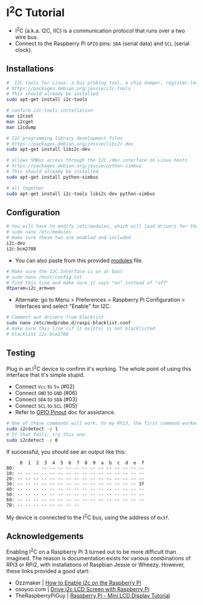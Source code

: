 # I<sup>2</sup>C Tutorial

* I<sup>2</sup>C (a.k.a. I2C, IIC) is a communication protocol that runs over a two wire bus. 
* Connect to the Raspberry Pi `GPIO` pins: `SDA` (serial data) and `SCL` (serial clock).

## Installations

```bash
#  I2C tools for Linux: a bus probing tool, a chip dumper, register-level access helpers, EEPROM decoding scripts, and more.
# https://packages.debian.org/jessie/i2c-tools
# This should already be installed
sudo apt-get install i2c-tools

# confirm i2c-tools installation
man i2cset
man i2cget
man i2cdump

# I2C programming library development files
# https://packages.debian.org/jessie/libi2c-dev
sudo apt-get install libi2c-dev

# allows SMBus access through the I2C /dev interface on Linux hosts
# https://packages.debian.org/jessie/python-simbus
# This should already be installed
sudo apt-get install python-simbus

# all together
sudo apt-get install i2c-tools libi2c-dev python-simbus
```

## Configuration

```bash
# You will have to modify /etc/modules, which will load drivers for the kernal
# sudo nano /etc/modules
# make sure these two are enabled and included
i2c-dev
i2c-bcm2708
```

* You can also paste from this provided [modules](https://github.com/herereadthis/lutra/blob/master/resources/modules) file.

```bash
# Make sure the I2C Interface is on at boot
# sudo nano /boot/config.txt
# find this line and make sure it says "on" instead of "off"
dtparam=i2c_arm=on
```

* Alternate: go to Menu > Preferences > Raspberry Pi Configuration > Interfaces and select "Enable" for I2C.

```bash
# Comment out drivers from blacklist
sudo nano /etc/modprobe.d/raspi-blacklist.conf
# make sure this line (if it exists) is not blacklisted
# blacklist i2c-bcm2708
```

## Testing

Plug in an I<sup>2</sup>C device to confirm it's working. The whole point of using this interface that it's simple stupid.

* Connect `Vcc` to `5v` (#02)
* Connect `GND` to `GND` (#06)
* Connect `SDA` to `SDA` (#03)
* Connect `SCL` to `SCL` (#05)
* Refer to [GPIO Pinout](https://github.com/herereadthis/lutra/blob/master/docs/GPIO.md) doc for assistance.

```bash
# One of these commands will work. On my RPi3, the first command worked
sudo i2cdetect -y 1
# If that fails, try this one:
sudo i2cdetect -y 0
```

If successful, you should see an output like this:

```
     0  1  2  3  4  5  6  7  8  9  a  b  c  d  e  f
00:          -- -- -- -- -- -- -- -- -- -- -- -- -- 
10: -- -- -- -- -- -- -- -- -- -- -- -- -- -- -- -- 
20: -- -- -- -- -- -- -- -- -- -- -- -- -- -- -- -- 
30: -- -- -- -- -- -- -- -- -- -- -- -- -- -- -- 3f 
40: -- -- -- -- -- -- -- -- -- -- -- -- -- -- -- -- 
50: -- -- -- -- -- -- -- -- -- -- -- -- -- -- -- -- 
60: -- -- -- -- -- -- -- -- -- -- -- -- -- -- -- -- 
70: -- -- -- -- -- -- -- -- 
```

My device is connected to the I<sup>2</sup>C bus, using the address of `0x3f`.

## Acknowledgements

Enabling I<sup>2</sup>C on a Raspberry Pi 3 turned out to be more difficult than imagined. The reason is documentation exists for various combinations of RPi3 or RPi2, with installations of Raspbian Jessie or Wheezy. However, these links provided a good start:

* Ozzmaker | [How to Enable i2c on the Raspberry Pi](http://ozzmaker.com/i2c/)
* osoyoo.com | [Drive i2c LCD Screen with Raspberry Pi](http://osoyoo.com/2016/06/01/drive-i2c-lcd-screen-with-raspberry-pi/)
* TheRaspberryPiGuy | [Raspberry Pi - Mini LCD Display Tutorial](https://www.youtube.com/watch?v=fR5XhHYzUK0)
